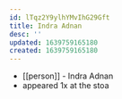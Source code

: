 ```yaml
---
id: lTqz2Y9ylhYMvIhG29Gft
title: Indra Adnan
desc: ''
updated: 1639759165180
created: 1639759165180
---
```



- [[person]] - Indra Adnan
- appeared 1x at the stoa
